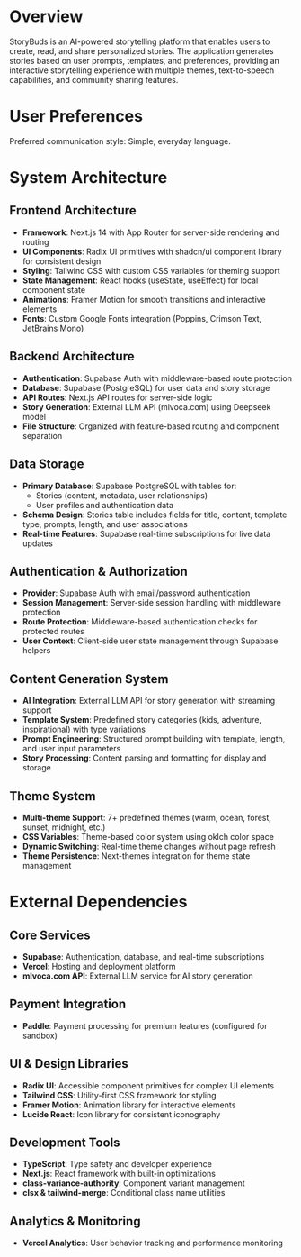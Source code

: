 # Overview

StoryBuds is an AI-powered storytelling platform that enables users to create, read, and share personalized stories. The application generates stories based on user prompts, templates, and preferences, providing an interactive storytelling experience with multiple themes, text-to-speech capabilities, and community sharing features.

# User Preferences

Preferred communication style: Simple, everyday language.

# System Architecture

## Frontend Architecture
- **Framework**: Next.js 14 with App Router for server-side rendering and routing
- **UI Components**: Radix UI primitives with shadcn/ui component library for consistent design
- **Styling**: Tailwind CSS with custom CSS variables for theming support
- **State Management**: React hooks (useState, useEffect) for local component state
- **Animations**: Framer Motion for smooth transitions and interactive elements
- **Fonts**: Custom Google Fonts integration (Poppins, Crimson Text, JetBrains Mono)

## Backend Architecture
- **Authentication**: Supabase Auth with middleware-based route protection
- **Database**: Supabase (PostgreSQL) for user data and story storage
- **API Routes**: Next.js API routes for server-side logic
- **Story Generation**: External LLM API (mlvoca.com) using Deepseek model
- **File Structure**: Organized with feature-based routing and component separation

## Data Storage
- **Primary Database**: Supabase PostgreSQL with tables for:
  - Stories (content, metadata, user relationships)
  - User profiles and authentication data
- **Schema Design**: Stories table includes fields for title, content, template type, prompts, length, and user associations
- **Real-time Features**: Supabase real-time subscriptions for live data updates

## Authentication & Authorization
- **Provider**: Supabase Auth with email/password authentication
- **Session Management**: Server-side session handling with middleware protection
- **Route Protection**: Middleware-based authentication checks for protected routes
- **User Context**: Client-side user state management through Supabase helpers

## Content Generation System
- **AI Integration**: External LLM API for story generation with streaming support
- **Template System**: Predefined story categories (kids, adventure, inspirational) with type variations
- **Prompt Engineering**: Structured prompt building with template, length, and user input parameters
- **Story Processing**: Content parsing and formatting for display and storage

## Theme System
- **Multi-theme Support**: 7+ predefined themes (warm, ocean, forest, sunset, midnight, etc.)
- **CSS Variables**: Theme-based color system using oklch color space
- **Dynamic Switching**: Real-time theme changes without page refresh
- **Theme Persistence**: Next-themes integration for theme state management

# External Dependencies

## Core Services
- **Supabase**: Authentication, database, and real-time subscriptions
- **Vercel**: Hosting and deployment platform
- **mlvoca.com API**: External LLM service for AI story generation

## Payment Integration
- **Paddle**: Payment processing for premium features (configured for sandbox)

## UI & Design Libraries
- **Radix UI**: Accessible component primitives for complex UI elements
- **Tailwind CSS**: Utility-first CSS framework for styling
- **Framer Motion**: Animation library for interactive elements
- **Lucide React**: Icon library for consistent iconography

## Development Tools
- **TypeScript**: Type safety and developer experience
- **Next.js**: React framework with built-in optimizations
- **class-variance-authority**: Component variant management
- **clsx & tailwind-merge**: Conditional class name utilities

## Analytics & Monitoring
- **Vercel Analytics**: User behavior tracking and performance monitoring